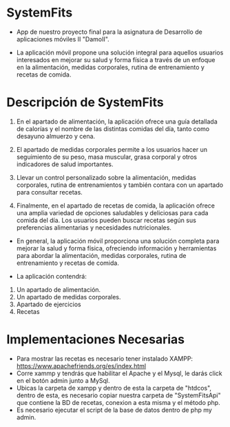 # SystemFits
- App de nuestro proyecto final para la asignatura de Desarrollo de aplicaciones móviles II "DamoII".

- La aplicación móvil propone una solución integral para aquellos usuarios interesados en 
mejorar su salud y forma física a través de un enfoque en la alimentación, medidas corporales, 
rutina de entrenamiento y recetas de comida.

# Descripción de SystemFits

1) En el apartado de alimentación, la aplicación ofrece una guía detallada de calorías y el
nombre de las distintas comidas del día, tanto como desayuno almuerzo y cena.

2) El apartado de medidas corporales permite a los usuarios hacer un seguimiento de su peso, 
masa muscular, grasa corporal y otros indicadores de salud importantes.

3) Llevar un control personalizado sobre la alimentación, medidas corporales, rutina de 
entrenamientos y también contara con un apartado para consultar recetas.

4) Finalmente, en el apartado de recetas de comida, la aplicación ofrece una amplia variedad de 
opciones saludables y deliciosas para cada comida del día. Los usuarios pueden buscar 
recetas según sus preferencias alimentarias y necesidades nutricionales.

- En general, la aplicación móvil proporciona una solución completa para mejorar la salud y 
forma física, ofreciendo información y herramientas para abordar la alimentación, medidas 
corporales, rutina de entrenamiento y recetas de comida.

- La aplicación contendrá:
1) Un apartado de alimentación.
2) Un apartado de medidas corporales.
3) Apartado de ejercicios
4) Recetas 

# Implementaciones Necesarias
- Para mostrar las recetas es necesario tener instalado XAMPP: https://www.apachefriends.org/es/index.html
- Corre xammp y tendrás que habilitar el Apache y el Mysql, le darás click en el botón admin junto a MySql.
- Ubicas la carpeta de xampp y dentro de esta la carpeta de "htdcos",
dentro de esta, es necesario copiar nuestra carpeta de "SystemFitsApi" que contiene la BD de recetas, conexion a esta misma y el método php.
- Es necesario ejecutar el script de la base de datos dentro de php my admin.

